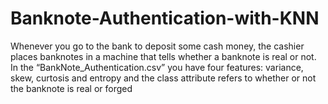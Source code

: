 # Banknote-Authentication-with-KNN
Whenever you go to the bank to deposit some cash money, the cashier places banknotes in a machine that tells whether a banknote is real or not. In the “BankNote_Authentication.csv” you have four features: variance, skew, curtosis and entropy and the class attribute refers to whether or not the banknote is real or forged
